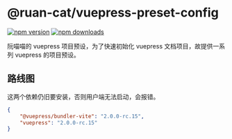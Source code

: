 # @ruan-cat/vuepress-preset-config

<!-- automd:badges color="yellow" name="@ruan-cat/vuepress-preset-config" -->

[![npm version](https://img.shields.io/npm/v/@ruan-cat/vuepress-preset-config?color=yellow)](https://npmjs.com/package/@ruan-cat/vuepress-preset-config)
[![npm downloads](https://img.shields.io/npm/dm/@ruan-cat/vuepress-preset-config?color=yellow)](https://npm.chart.dev/@ruan-cat/vuepress-preset-config)

<!-- /automd -->

阮喵喵的 vuepress 项目预设，为了快速初始化 vuepress 文档项目，故提供一系列 vuepress 的项目预设。

## 路线图

这两个依赖仍旧要安装，否则用户端无法启动，会报错。

```json
{
	"@vuepress/bundler-vite": "2.0.0-rc.15",
	"vuepress": "2.0.0-rc.15"
}
```
